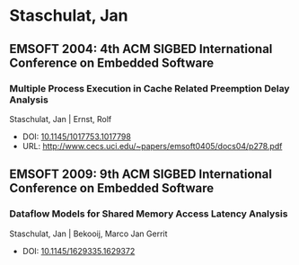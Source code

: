 # Staschulat, Jan

## EMSOFT 2004: 4th ACM SIGBED International Conference on Embedded Software

### Multiple Process Execution in Cache Related Preemption Delay Analysis
Staschulat, Jan | Ernst, Rolf
* DOI: [10.1145/1017753.1017798](https://doi.org/10.1145/1017753.1017798)
* URL: <http://www.cecs.uci.edu/~papers/emsoft0405/docs04/p278.pdf>

## EMSOFT 2009: 9th ACM SIGBED International Conference on Embedded Software

### Dataflow Models for Shared Memory Access Latency Analysis
Staschulat, Jan | Bekooij, Marco Jan Gerrit
* DOI: [10.1145/1629335.1629372](https://doi.org/10.1145/1629335.1629372)

